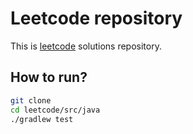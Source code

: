 # Leetcode repository

This is [leetcode](https://leetcode.com) solutions repository.

## How to run?

```bash
git clone
cd leetcode/src/java
./gradlew test
```

